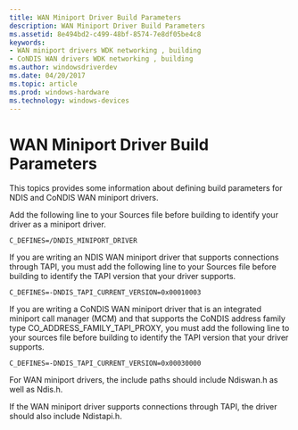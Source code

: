 ```yaml
---
title: WAN Miniport Driver Build Parameters
description: WAN Miniport Driver Build Parameters
ms.assetid: 8e494bd2-c499-48bf-8574-7e8df05be4c8
keywords:
- WAN miniport drivers WDK networking , building
- CoNDIS WAN drivers WDK networking , building
ms.author: windowsdriverdev
ms.date: 04/20/2017
ms.topic: article
ms.prod: windows-hardware
ms.technology: windows-devices
---
```


# WAN Miniport Driver Build Parameters





This topics provides some information about defining build parameters for NDIS and CoNDIS WAN miniport drivers.

Add the following line to your Sources file before building to identify your driver as a miniport driver.

```
C_DEFINES=/DNDIS_MINIPORT_DRIVER
```

If you are writing an NDIS WAN miniport driver that supports connections through TAPI, you must add the following line to your Sources file before building to identify the TAPI version that your driver supports.

```
C_DEFINES=-DNDIS_TAPI_CURRENT_VERSION=0x00010003
```

If you are writing a CoNDIS WAN miniport driver that is an integrated miniport call manager (MCM) and that supports the CoNDIS address family type CO\_ADDRESS\_FAMILY\_TAPI\_PROXY, you must add the following line to your sources file before building to identify the TAPI version that your driver supports.

```
C_DEFINES=-DNDIS_TAPI_CURRENT_VERSION=0x00030000
```

For WAN miniport drivers, the include paths should include Ndiswan.h as well as Ndis.h.

If the WAN miniport driver supports connections through TAPI, the driver should also include Ndistapi.h.

 

 





